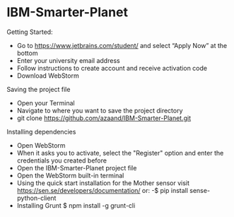 # IBM-Smarter-Planet

Getting Started:
- Go to https://www.jetbrains.com/student/ and select “Apply Now” at the bottom
- Enter your university email address
- Follow instructions to create account and receive activation code
- Download WebStorm

Saving the project file
- Open your Terminal
- Navigate to where you want to save the project directory
- git clone https://github.com/azaand/IBM-Smarter-Planet.git

Installing dependencies
- Open WebStorm
- When it asks you to activate, select the "Register" option and enter the credentials you created before
- Open the IBM-Smarter-Planet project file
- Open the WebStorm built-in terminal
- Using the quick start installation for the Mother sensor visit https://sen.se/developers/documentation/ or:
    -$ pip install sense-python-client
- Installing Grunt
    $ npm install -g grunt-cli